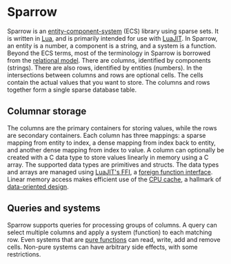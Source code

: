 # Sparrow

Sparrow is an [entity-component-system](https://en.wikipedia.org/wiki/Entity_component_system) (ECS) library using sparse sets. It is written in [Lua](https://www.lua.org/), and is primarily intended for use with [LuaJIT](https://luajit.org/). In Sparrow, an entity is a number, a component is a string, and a system is a function. Beyond the ECS terms, most of the terminology in Sparrow is borrowed from the [relational model](https://en.wikipedia.org/wiki/Relational_model). There are columns, identified by components (strings). There are also rows, identified by entities (numbers). In the intersections between columns and rows are optional cells. The cells contain the actual values that you want to store. The columns and rows together form a single sparse database table.


## Columnar storage

The columns are the primary containers for storing values, while the rows are secondary containers. Each column has three mappings: a sparse mapping from entity to index, a dense mapping from index back to entity, and another dense mapping from index to value. A column can optionally be created with a C data type to store values linearly in memory using a C array. The supported data types are primitives and structs. The data types and arrays are managed using [LuaJIT's FFI](https://luajit.org/ext_ffi.html), a [foreign function interface](https://en.wikipedia.org/wiki/Foreign_function_interface). Linear memory access makes efficient use of the [CPU cache](https://en.wikipedia.org/wiki/CPU_cache), a hallmark of [data-oriented design](https://en.wikipedia.org/wiki/Data-oriented_design).


## Queries and systems

Sparrow supports queries for processing groups of columns. A query can select multiple columns and apply a system (function) to each matching row. Even systems that are [pure functions](https://en.wikipedia.org/wiki/Pure_function) can read, write, add and remove cells. Non-pure systems can have arbitrary side effects, with some restrictions.
